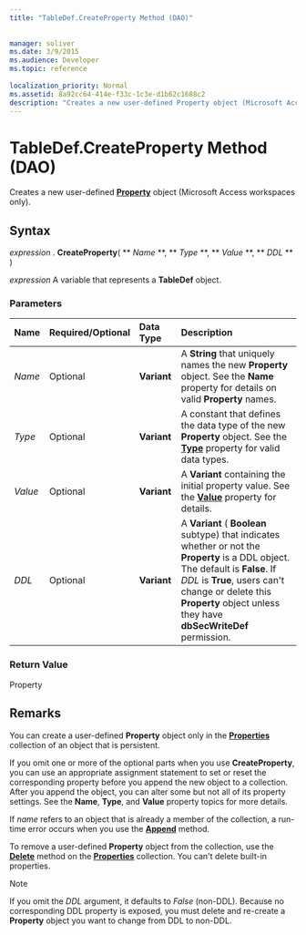```yaml
---
title: "TableDef.CreateProperty Method (DAO)"
 
 
manager: soliver
ms.date: 3/9/2015
ms.audience: Developer
ms.topic: reference
  
localization_priority: Normal
ms.assetid: 8a92cc64-414e-f33c-1c3e-d1b62c1688c2
description: "Creates a new user-defined Property object (Microsoft Access workspaces only)."
---
```


# TableDef.CreateProperty Method (DAO)

Creates a new user-defined **[Property](property-object-dao.md)** object (Microsoft Access workspaces only). 
  
## Syntax

 *expression*  . **CreateProperty**( ** *Name* **, ** *Type* **, ** *Value* **, ** *DDL* ** ) 
  
 *expression*  A variable that represents a **TableDef** object. 
  
### Parameters

|**Name**|**Required/Optional**|**Data Type**|**Description**|
|:-----|:-----|:-----|:-----|
| _Name_ <br/> |Optional  <br/> |**Variant** <br/> |A **String** that uniquely names the new **Property** object. See the **Name** property for details on valid **Property** names.  <br/> |
| _Type_ <br/> |Optional  <br/> |**Variant** <br/> | A constant that defines the data type of the new **Property** object. See the **[Type](field-type-property-dao.md)** property for valid data types.  <br/> |
| _Value_ <br/> |Optional  <br/> |**Variant** <br/> |A **Variant** containing the initial property value. See the **[Value](field-value-property-dao.md)** property for details.  <br/> |
| _DDL_ <br/> |Optional  <br/> |**Variant** <br/> |A **Variant** ( **Boolean** subtype) that indicates whether or not the **Property** is a DDL object. The default is **False**. If  _DDL_ is **True**, users can't change or delete this **Property** object unless they have **dbSecWriteDef** permission.  <br/> |
   
### Return Value

Property
  
## Remarks

You can create a user-defined **Property** object only in the **[Properties](properties-collection-dao.md)** collection of an object that is persistent. 
  
If you omit one or more of the optional parts when you use **CreateProperty**, you can use an appropriate assignment statement to set or reset the corresponding property before you append the new object to a collection. After you append the object, you can alter some but not all of its property settings. See the **Name**, **Type**, and **Value** property topics for more details. 
  
If  _name_ refers to an object that is already a member of the collection, a run-time error occurs when you use the **[Append](fields-append-method-dao.md)** method. 
  
To remove a user-defined **Property** object from the collection, use the **[Delete](fields-delete-method-dao.md)** method on the **[Properties](properties-collection-dao.md)** collection. You can't delete built-in properties. 
  
> [!NOTE]
> If you omit the  _DDL_ argument, it defaults to  _False_ (non-DDL). Because no corresponding DDL property is exposed, you must delete and re-create a **Property** object you want to change from DDL to non-DDL. 
  

